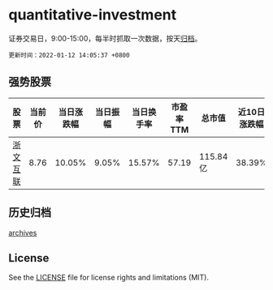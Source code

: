 # quantitative-investment

证券交易日，9:00-15:00，每半时抓取一次数据，按天[归档](archives)。

`更新时间：2022-01-12 14:05:37 +0800`

## 强势股票

|股票|当前价|当日涨跌幅|当日振幅|当日换手率|市盈率TTM|总市值|近10日涨跌幅|
|----|----|----|----|----|----|----|----|
|[浙文互联](https://xueqiu.com/S/SH600986)|8.76|10.05%|9.05%|15.57%|57.19|115.84亿|38.39%|

## 历史归档

[archives](archives)

## License

See the [LICENSE](LICENSE) file for license rights and limitations (MIT).